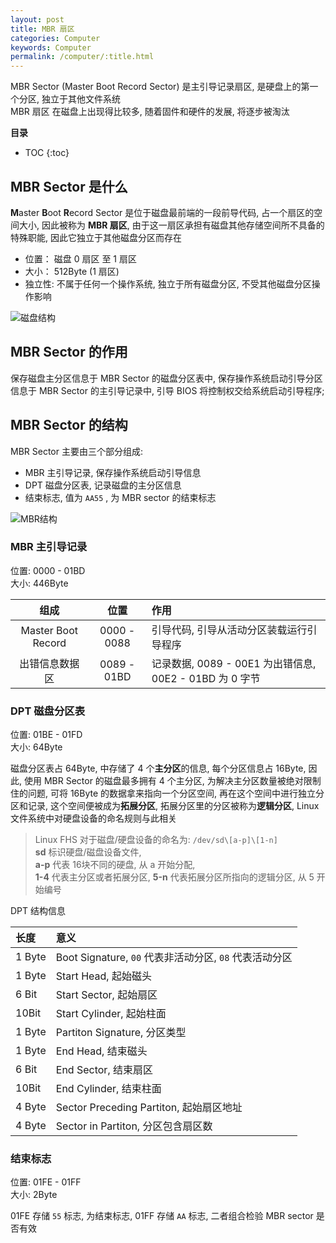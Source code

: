 ```yaml
---
layout: post
title: MBR 扇区
categories: Computer
keywords: Computer
permalink: /computer/:title.html
---
```


MBR Sector (Master Boot Record Sector) 是主引导记录扇区, 是硬盘上的第一个分区, 独立于其他文件系统  
MBR 扇区 在磁盘上出现得比较多, 随着固件和硬件的发展, 将逐步被淘汰

**目录**

* TOC
{:toc}

## MBR Sector 是什么

**M**aster **B**oot **R**ecord Sector 是位于磁盘最前端的一段前导代码, 占一个扇区的空间大小, 因此被称为 **MBR 扇区**, 由于这一扇区承担有磁盘其他存储空间所不具备的特殊职能, 因此它独立于其他磁盘分区而存在

* 位置： 磁盘 0 扇区 至 1 扇区
* 大小： 512Byte (1 扇区)
* 独立性: 不属于任何一个操作系统, 独立于所有磁盘分区, 不受其他磁盘分区操作影响

![](/images/posts/磁盘结构.png "磁盘结构")

## MBR Sector 的作用

保存磁盘主分区信息于 MBR Sector 的磁盘分区表中, 保存操作系统启动引导分区信息于 MBR Sector 的主引导记录中, 引导 BIOS 将控制权交给系统启动引导程序;

## MBR Sector 的结构

MBR Sector 主要由三个部分组成:

* MBR 主引导记录, 保存操作系统启动引导信息
* DPT 磁盘分区表, 记录磁盘的主分区信息
* 结束标志, 值为 `AA55` , 为 MBR sector 的结束标志

![](/images/posts/MBR结构.png "MBR结构")

### MBR 主引导记录

位置: 0000 - 01BD  
大小: 446Byte

| 组成 | 位置 | 作用 |
| :-: | :-: | :- |
| Master Boot Record | 0000 - 0088 | 引导代码, 引导从活动分区装载运行引导程序 |
| 出错信息数据区 | 0089 - 01BD | 记录数据, 0089 - 00E1 为出错信息, 00E2 - 01BD 为 0 字节|

### DPT 磁盘分区表

位置: 01BE - 01FD  
大小: 64Byte

磁盘分区表占 64Byte, 中存储了 4 个**主分区**的信息, 每个分区信息占 16Byte, 因此, 使用 MBR Sector 的磁盘最多拥有 4 个主分区, 为解决主分区数量被绝对限制住的问题,  可将 16Byte 的数据拿来指向一个分区空间, 再在这个空间中进行独立分区和记录, 这个空间便被成为**拓展分区**, 拓展分区里的分区被称为**逻辑分区**, Linux 文件系统中对硬盘设备的命名规则与此相关

>Linux FHS 对于磁盘/硬盘设备的命名为: `/dev/sd\[a-p]\[1-n]`  
>**sd** 标识硬盘/磁盘设备文件,  
>**a-p** 代表 16块不同的硬盘, 从 a 开始分配,  
>**1-4** 代表主分区或者拓展分区, **5-n** 代表拓展分区所指向的逻辑分区, 从 5 开始编号

DPT 结构信息

| 长度 | 意义 |
| :- | :- |
| 1 Byte | Boot Signature, `00` 代表非活动分区, `08` 代表活动分区 |
| 1 Byte | Start Head, 起始磁头 |
| 6 Bit | Start Sector, 起始扇区 |
| 10Bit | Start Cylinder, 起始柱面 |
| 1 Byte | Partiton Signature, 分区类型 |
| 1 Byte | End Head, 结束磁头 |
| 6 Bit | End Sector, 结束扇区 |
| 10Bit | End Cylinder, 结束柱面 |
| 4 Byte | Sector Preceding Partiton, 起始扇区地址 |
| 4 Byte | Sector in Partiton, 分区包含扇区数 |

### 结束标志

位置: 01FE - 01FF  
大小: 2Byte

01FE 存储 `55` 标志, 为结束标志, 01FF 存储 `AA` 标志, 二者组合检验 MBR sector 是否有效
